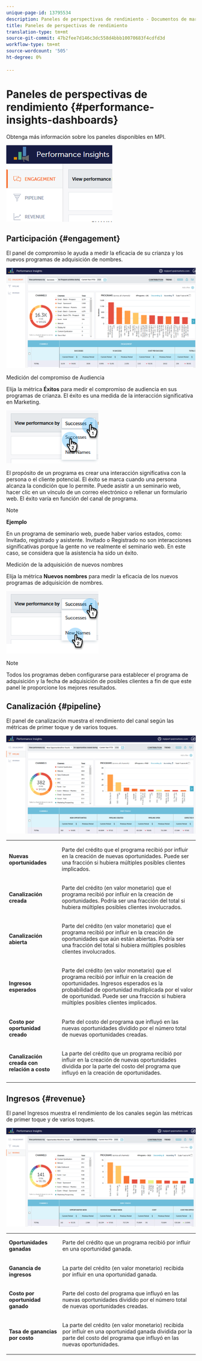 ```yaml
---
unique-page-id: 13795534
description: Paneles de perspectivas de rendimiento - Documentos de marketing - Documentación del producto
title: Paneles de perspectivas de rendimiento
translation-type: tm+mt
source-git-commit: 47b2fee7d146c3dc558d4bbb10070683f4cdfd3d
workflow-type: tm+mt
source-wordcount: '505'
ht-degree: 0%

---
```



# Paneles de perspectivas de rendimiento {#performance-insights-dashboards}

Obtenga más información sobre los paneles disponibles en MPI.

![](assets/1-4.png)

## Participación {#engagement}

El panel de compromiso le ayuda a medir la eficacia de su crianza y los nuevos programas de adquisición de nombres.

![](assets/two-3.png)

Medición del compromiso de Audiencia

Elija la métrica **Éxitos** para medir el compromiso de audiencia en sus programas de crianza. El éxito es una medida de la interacción significativa en Marketing.

![](assets/3-4.png)

El propósito de un programa es crear una interacción significativa con la persona o el cliente potencial. El éxito se marca cuando una persona alcanza la condición que lo permite. Puede asistir a un seminario web, hacer clic en un vínculo de un correo electrónico o rellenar un formulario web. El éxito varía en función del canal de programa.

>[!NOTE]
>
>**Ejemplo**
>
>En un programa de seminario web, puede haber varios estados, como: Invitado, registrado y asistente. Invitado o Registrado no son interacciones significativas porque la gente no ve realmente el seminario web. En este caso, se considera que la asistencia ha sido un éxito.

Medición de la adquisición de nuevos nombres

Elija la métrica **Nuevos nombres** para medir la eficacia de los nuevos programas de adquisición de nombres.

![](assets/4-3.png)

>[!NOTE]
>
>Todos los programas deben configurarse para establecer el programa de adquisición y la fecha de adquisición de posibles clientes a fin de que este panel le proporcione los mejores resultados.

## Canalización {#pipeline}

El panel de canalización muestra el rendimiento del canal según las métricas de primer toque y de varios toques.

![](assets/five-1.png)

<table> 
 <tbody> 
  <tr> 
   <td><p><strong>Nuevas oportunidades</strong></p></td> 
   <td><p>Parte del crédito que el programa recibió por influir en la creación de nuevas oportunidades. Puede ser una fracción si hubiera múltiples posibles clientes implicados.</p></td> 
  </tr> 
  <tr> 
   <td><p><strong>Canalización creada</strong></p></td> 
   <td><p>Parte del crédito (en valor monetario) que el programa recibió por influir en la creación de oportunidades. Podría ser una fracción del total si hubiera múltiples posibles clientes involucrados.</p></td> 
  </tr> 
  <tr> 
   <td><p><strong>Canalización abierta</strong></p></td> 
   <td><p>Parte del crédito (en valor monetario) que el programa recibió por influir en la creación de oportunidades que aún están abiertas. Podría ser una fracción del total si hubiera múltiples posibles clientes involucrados.</p></td> 
  </tr> 
  <tr> 
   <td><p><strong>Ingresos esperados</strong></p></td> 
   <td><p>Parte del crédito (en valor monetario) que el programa recibió por influir en la creación de oportunidades. Ingresos esperados es la probabilidad de oportunidad multiplicada por el valor de oportunidad. Puede ser una fracción si hubiera múltiples posibles clientes implicados.</p></td> 
  </tr> 
  <tr> 
   <td><p><strong>Costo por oportunidad creado</strong></p></td> 
   <td><p>Parte del costo del programa que influyó en las nuevas oportunidades dividido por el número total de nuevas oportunidades creadas.</p></td> 
  </tr> 
  <tr> 
   <td><p><strong>Canalización creada con relación a costo</strong></p></td> 
   <td><p>La parte del crédito que un programa recibió por influir en la creación de nuevas oportunidades dividida por la parte del costo del programa que influyó en la creación de oportunidades.</p></td> 
  </tr> 
 </tbody> 
</table>

## Ingresos {#revenue}

El panel Ingresos muestra el rendimiento de los canales según las métricas de primer toque y de varios toques.

![](assets/six-1.png)

<table> 
 <tbody> 
  <tr> 
   <td><p><strong>Oportunidades ganadas</strong></p></td> 
   <td><p>Parte del crédito que un programa recibió por influir en una oportunidad ganada.</p></td> 
  </tr> 
  <tr> 
   <td><p><strong>Ganancia de ingresos</strong></p></td> 
   <td><p>La parte del crédito (en valor monetario) recibida por influir en una oportunidad ganada.</p></td> 
  </tr> 
  <tr> 
   <td><p><strong>Costo por oportunidad ganado</strong></p></td> 
   <td><p>Parte del costo del programa que influyó en las nuevas oportunidades dividido por el número total de nuevas oportunidades creadas.</p></td> 
  </tr> 
  <tr> 
   <td><p><strong>Tasa de ganancias por costo</strong></p></td> 
   <td><p>La parte del crédito (en valor monetario) recibida por influir en una oportunidad ganada dividida por la parte del costo del programa que influyó en las nuevas oportunidades.</p></td> 
  </tr> 
 </tbody> 
</table>

